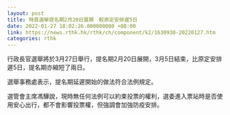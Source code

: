 ```yaml
---
layout: post
title: 特首選舉提名期2月20日展開　較原定安排遲5日
date: 2022-01-27 18:02:26.000000000 +08:00
link: https://news.rthk.hk/rthk/ch/component/k2/1630930-20220127.htm
categories: rthk
---
```


行政長官選舉將於3月27日舉行，提名期2月20日展開，3月5日結束，比原定安排遲5日，提名期亦縮短了兩日。

選舉事務處表示，提名期延遲開始的做法符合法例規定。

選管會主席馮驊說，現時無任何法例可以約束投票的權利，選委進入票站時是否使用安心出行，都不會影響投票權，但強調會加強防疫安排。
